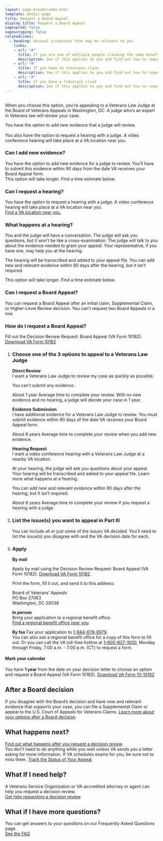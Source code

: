 ```yaml
---
layout: page-breadcrumbs.html
template: detail-page
title: Request a Board Appeal
display_title: Request a Board Appeal
vagovprod: false
vagovstaging: false
relatedlinks:
  - heading: Unusual situations that may be relevant to you
    links:
    - url: "#"
      title: If you are one of multiple people claiming the same benefit
      description: See if this applies to you and find out how to request a review.
    - url: "#"
      title: If you have an insurance claim
      description: See if this applies to you and find out how to request a review.
    - url: "#"
      title: If you have a fiduciary claim
      description: See if this applies to you and find out how to request a review.
---
```

<br>

<div itemprop="description" class="va-introtext">
When you choose this option, you’re appealing to a Veterans Law Judge at the Board of Veterans Appeals in Washington, DC. A judge who’s an expert in Veterans law will review your case.
</div>

<span class="heading-level-3"><i class="far fa-copy"></i></span>  You have the option to add new evidence that a judge will review.
<br>
<br>
<span class="heading-level-3"><i class="fas fa-user" ></i></span>  You also have the option to request a hearing with a judge. A video conference hearing will take place at a VA location near you.

### Can I add new evidence?
You have the option to add new evidence for a judge to review. You’ll have to submit this evidence within 90 days from the date VA receives your Board Appeal form. 
<br>
This option will take longer. Find a time estimate below.

### Can I request a hearing?
You have the option to request a hearing with a judge. A video conference hearing will take place at a VA location near you.
<br> 
<a href="https://www.va.gov/find-locations/">Find a VA location near you.</a>

### What happens at a hearing?

You and the judge will have a conversation. The judge will ask you questions, but it won’t be like a cross-examination. The judge will talk to you about the evidence needed to grant your appeal. Your representative, if you have one, may help you at the hearing.
<br>

The hearing will be transcribed and added to your appeal file. You can add new and relevant evidence within 90 days after the hearing, but it isn’t required.
<br>

This option will take longer. Find a time estimate below.

### Can I request a Board Appeal?

You can request a Board Appeal after an initial claim, Supplemental Claim, or Higher-Level Review decision. You can’t request two Board Appeals in a row.

### How do I request a Board Appeal?
Fill out the Decision Review Request: Board Appeal (VA Form 10182). 
<br>
<a href="#">Download VA Form 10182</a>

<ol class="process">
<li class="process-step list-one">

### Choose one of the 3 options to appeal to a Veterans Law Judge

__Direct Review__
<br>
I want a Veterans Law Judge to review my case as quickly as possible. 
<br>

<span class="heading-level-3"><i class="fas fa-phone"></i></span>  You can’t submit any evidence.
<div class="card information">
  <span class="number"><span class="heading-level-3"><i class="far fa-clock"></i> About 1 year</span></span>
  <span class="description">Average time to complete your review. With no new evidence and no hearing, a judge will decide your case in 1 year.</span>
</div>

__Evidence Submission__
<br>
I have additional evidence for a Veterans Law Judge to review.
You must submit evidence within 90 days of the date VA receives your Board Appeal form.
<div class="card information">
  <span class="number"><span class="heading-level-3"><i class="far fa-clock"></i> About 6 years</span></span>
  <span class="description">Average time to complete your review when you add new evidence.
</span>
</div>

__Hearing Request__
<br>
I want a video conference hearing with a Veterans Law Judge at a nearby VA location. 

At your hearing, the judge will ask you questions about your appeal. Your hearing will be transcribed and added to your appeal file.
Learn more what happens at a hearing.

<span class="heading-level-3"><i class="far fa-copy"></i></span>  You can add new and relevant evidence within 90 days after the hearing, but it isn’t required.

<div class="card information">
  <span class="number"><span class="heading-level-3"><i class="far fa-clock"></i> About 6 years</span></span>
  <span class="description">Average time to complete your review if you request a hearing with a judge.
</span>
</div>
</li>

<li class="process-step list-two">

### List the issue(s) you want to appeal in Part III

You can include all or just some of the issues VA decided. You’ll need to list the issue(s) you disagree with and the VA decision date for each.

</li>

<li class="process-step list-three">

### Apply

__By mail__

Apply by mail using the Decision Review Request: Board Appeal (VA Form 10182). 
<a href="#">Download VA Form 10182</a>. 

Print the form, fill it out, and send it to this address:
<p class="va-address-block">
Board of Veterans’ Appeals<br>
PO Box 27063 <br>
Washington, DC 20038<br>
</p>


__In person__
<br>
Bring your application to a regional benefit office. 
<br>
<a href="https://www.va.gov/find-locations/">Find a regional benefit office near you</a>.

__By fax__
Fax your application to <a href="tel:+1phonenumber">1-844-678-8979</a>.
<br>
You can also ask a regional benefit office for a copy of this form to fill out. Or you can call the VA toll-free hotline at <a href="tel:+1phonenumber">1–800-827-1000</a>, Monday through Friday, 7:00 a.m. - 7:00 p.m. (CT) to request a form.
</li>
</ol>
<div class="usa-alert usa-alert-info">
  <div class="usa-alert-body">
    <h4 class="usa-alert-heading">
      Mark your calendar 
    </h4>
    <p class="usa-alert-text">
      You have <b>1 year</b> from the date on your decision letter to choose an option and request a Board Appeal (VA Form 10182). 
      <a href="#">Download VA Form 10-10182</a>
    </p>
  </div>
</div>

## After a Board decision
If you disagree with the Board’s decision and have new and relevant evidence that supports your case, you can file a Supplemental Claim or appeal to the U.S. Court of Appeals for Veterans Claims. 
<a href="#">Learn more about your options after a Board decision</a>.

## What happens next?
<a href="#">Find out what happens after you request a decision review</a>.
<br>
You don’t need to do anything while you wait unless VA sends you a letter asking for more information. If VA schedules exams for you, be sure not to miss them.
<a href="#" class="usa-button-primary">Track the Status of Your Appeal </a>

## What If I need help?

A Veterans Service Organization or VA-accredited attorney or agent can help you request a decision review. 
<br>
<a href="#">Get help requesting a decision review</a>.

## What if I have more questions?
You can get answers to your questions on our Frequently Asked Questions page.
<br>
<a href="#">See the FAQ</a>.

